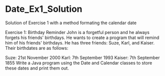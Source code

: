 # Date_Ex1_Solution
Solution of Exercise 1 with a method formating the calendar date


Exercise 1: Birthday Reminder
John is a forgetful person and he always forgets his friends' birthdays. He wants to create a program that will remind him of his friends' birthdays. He has three friends: Suze, Karl, and Kaiser. Their birthdates are as follows:

Suze: 21st November 2000
Karl: 7th September 1993
Kaiser: 7th September 1855
Write a Java program using the Date and Calendar classes to store these dates and print them out.

